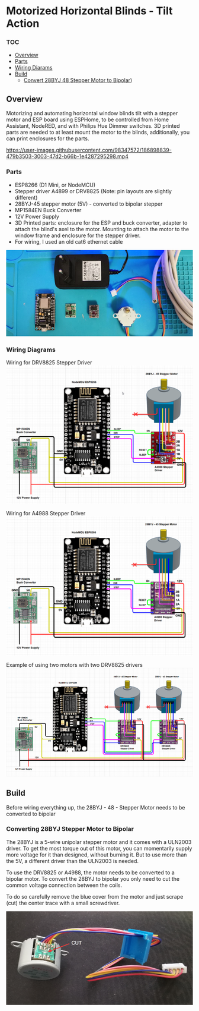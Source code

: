 # Motorized Horizontal Blinds - Tilt Action

### TOC
* [Overview](#overview)
* [Parts](#parts)
* [Wiring Diarams](#wiring-diagrams)
* [Build](#build)
  * [Convert 28BYJ 48 Stepper Motor to Bipolar]([#converting-28byj-stepper-motor-to-bipolar))

## Overview

Motorizing and automating horizontal window blinds tilt with a stepper motor and ESP board using ESPHome, to be controlled from Home Assistant, NodeRED, and with Philips Hue Dimmer switches. 3D printed parts are needed to at least mount the motor to the blinds, additionally, you can print enclosures for the parts.


https://user-images.githubusercontent.com/98347572/186898839-479b3503-3003-47d2-b66b-1e4287295298.mp4


### Parts

* ESP8266 (D1 Mini, or NodeMCU)
* Stepper driver A4899 or DRV8825 (Note: pin layouts are slightly different)
* 28BYJ-45 stepper motor (5V) - converted to bipolar stepper
* MP1584EN Buck Converter
* 12V Power Supply
* 3D Printed parts: enclosure for the ESP and buck converter, adapter to attach the blind's axel to the motor. Mounting to attach the motor to the window frame and enclosure for the stepper driver.
* For wiring, I used an old cat6 ethernet cable

![](parts.jpg)

### Wiring Diagrams

Wiring for DRV8825 Stepper Driver
![With DRV8825 Stepper Driver](image-16.png)

Wiring for A4988 Stepper Driver
![With A4988 Stepper Driver](image-17.png)

Example of using two motors with two DRV8825 drivers
![Two motors](image-44.png)

## Build

Before wiring everything up, the 28BYJ - 48 - Stepper Motor needs to be converted to bipolar

### Converting 28BYJ Stepper Motor to Bipolar

The 28BYJ is a 5-wire unipolar stepper motor and it comes with a ULN2003 driver. To get the most torque out of this motor, you can momentarily supply more voltage for it than designed, without burning it. But to use more than the 5V, a different driver than the ULN2003 is needed.

To use the DRV8825 or A4988, the motor needs to be converted to a bipolar motor. To convert the 28BYJ to bipolar you only need to cut the common voltage connection between the coils.

To do so carefully remove the blue cover from the motor and just scrape (cut) the center trace with a small screwdriver. 

![](28BYJ-to-bipolar.png)
